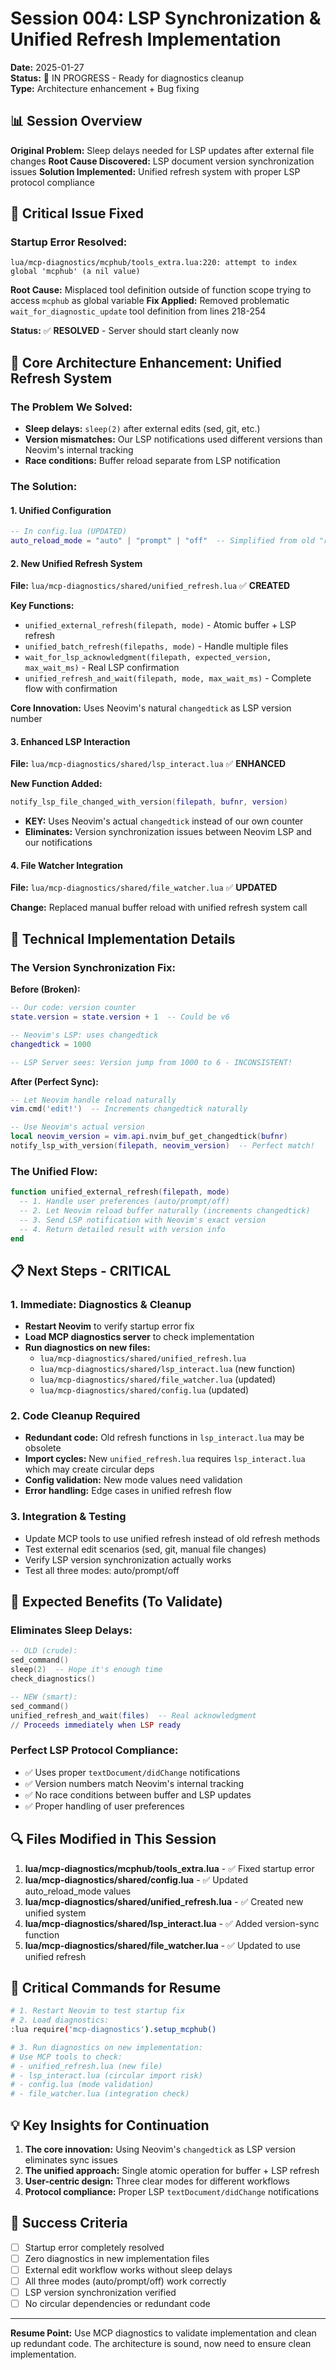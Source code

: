 # Session 004: LSP Synchronization & Unified Refresh Implementation

**Date:** 2025-01-27  
**Status:** 🔄 IN PROGRESS - Ready for diagnostics cleanup  
**Type:** Architecture enhancement + Bug fixing

## 📊 **Session Overview**

**Original Problem:** Sleep delays needed for LSP updates after external file changes
**Root Cause Discovered:** LSP document version synchronization issues
**Solution Implemented:** Unified refresh system with proper LSP protocol compliance

## 🚨 **Critical Issue Fixed**

### **Startup Error Resolved:**
```
lua/mcp-diagnostics/mcphub/tools_extra.lua:220: attempt to index global 'mcphub' (a nil value)
```

**Root Cause:** Misplaced tool definition outside of function scope trying to access `mcphub` as global variable
**Fix Applied:** Removed problematic `wait_for_diagnostic_update` tool definition from lines 218-254

**Status:** ✅ **RESOLVED** - Server should start cleanly now

## 🎯 **Core Architecture Enhancement: Unified Refresh System**

### **The Problem We Solved:**
- **Sleep delays:** `sleep(2)` after external edits (sed, git, etc.)
- **Version mismatches:** Our LSP notifications used different versions than Neovim's internal tracking
- **Race conditions:** Buffer reload separate from LSP notification

### **The Solution:**

#### **1. Unified Configuration**
```lua
-- In config.lua (UPDATED)
auto_reload_mode = "auto" | "prompt" | "off"  -- Simplified from old "reload"/"none"/"ask"
```

#### **2. New Unified Refresh System**
**File:** `lua/mcp-diagnostics/shared/unified_refresh.lua` ✅ **CREATED**

**Key Functions:**
- `unified_external_refresh(filepath, mode)` - Atomic buffer + LSP refresh
- `unified_batch_refresh(filepaths, mode)` - Handle multiple files
- `wait_for_lsp_acknowledgment(filepath, expected_version, max_wait_ms)` - Real LSP confirmation
- `unified_refresh_and_wait(filepath, mode, max_wait_ms)` - Complete flow with confirmation

**Core Innovation:** Uses Neovim's natural `changedtick` as LSP version number

#### **3. Enhanced LSP Interaction**
**File:** `lua/mcp-diagnostics/shared/lsp_interact.lua` ✅ **ENHANCED**

**New Function Added:**
```lua
notify_lsp_file_changed_with_version(filepath, bufnr, version)
```
- **KEY:** Uses Neovim's actual `changedtick` instead of our own counter
- **Eliminates:** Version synchronization issues between Neovim LSP and our notifications

#### **4. File Watcher Integration**
**File:** `lua/mcp-diagnostics/shared/file_watcher.lua` ✅ **UPDATED**

**Change:** Replaced manual buffer reload with unified refresh system call

## 🔧 **Technical Implementation Details**

### **The Version Synchronization Fix:**

**Before (Broken):**
```lua
-- Our code: version counter
state.version = state.version + 1  -- Could be v6

-- Neovim's LSP: uses changedtick 
changedtick = 1000

-- LSP Server sees: Version jump from 1000 to 6 - INCONSISTENT!
```

**After (Perfect Sync):**
```lua
-- Let Neovim handle reload naturally
vim.cmd('edit!')  -- Increments changedtick naturally

-- Use Neovim's actual version
local neovim_version = vim.api.nvim_buf_get_changedtick(bufnr)
notify_lsp_with_version(filepath, neovim_version)  -- Perfect match!
```

### **The Unified Flow:**
```lua
function unified_external_refresh(filepath, mode)
  -- 1. Handle user preferences (auto/prompt/off)
  -- 2. Let Neovim reload buffer naturally (increments changedtick)
  -- 3. Send LSP notification with Neovim's exact version
  -- 4. Return detailed result with version info
end
```

## 📋 **Next Steps - CRITICAL**

### **1. Immediate: Diagnostics & Cleanup**
- **Restart Neovim** to verify startup error fix
- **Load MCP diagnostics server** to check implementation
- **Run diagnostics on new files:**
  - `lua/mcp-diagnostics/shared/unified_refresh.lua`
  - `lua/mcp-diagnostics/shared/lsp_interact.lua` (new function)
  - `lua/mcp-diagnostics/shared/file_watcher.lua` (updated)
  - `lua/mcp-diagnostics/shared/config.lua` (updated)

### **2. Code Cleanup Required**
- **Redundant code:** Old refresh functions in `lsp_interact.lua` may be obsolete
- **Import cycles:** New `unified_refresh.lua` requires `lsp_interact.lua` which may create circular deps
- **Config validation:** New mode values need validation
- **Error handling:** Edge cases in unified refresh flow

### **3. Integration & Testing**
- Update MCP tools to use unified refresh instead of old refresh methods
- Test external edit scenarios (sed, git, manual file changes)
- Verify LSP version synchronization actually works
- Test all three modes: auto/prompt/off

## 🎯 **Expected Benefits (To Validate)**

### **Eliminates Sleep Delays:**
```lua
-- OLD (crude):
sed_command()
sleep(2)  -- Hope it's enough time
check_diagnostics()

-- NEW (smart):
sed_command() 
unified_refresh_and_wait(files)  -- Real acknowledgment
// Proceeds immediately when LSP ready
```

### **Perfect LSP Protocol Compliance:**
- ✅ Uses proper `textDocument/didChange` notifications
- ✅ Version numbers match Neovim's internal tracking
- ✅ No race conditions between buffer and LSP updates
- ✅ Proper handling of user preferences

## 🔍 **Files Modified in This Session**

1. **lua/mcp-diagnostics/mcphub/tools_extra.lua** - ✅ Fixed startup error
2. **lua/mcp-diagnostics/shared/config.lua** - ✅ Updated auto_reload_mode values
3. **lua/mcp-diagnostics/shared/unified_refresh.lua** - ✅ Created new unified system
4. **lua/mcp-diagnostics/shared/lsp_interact.lua** - ✅ Added version-sync function
5. **lua/mcp-diagnostics/shared/file_watcher.lua** - ✅ Updated to use unified refresh

## 🚨 **Critical Commands for Resume**

```bash
# 1. Restart Neovim to test startup fix
# 2. Load diagnostics:
:lua require('mcp-diagnostics').setup_mcphub()

# 3. Run diagnostics on new implementation:
# Use MCP tools to check:
# - unified_refresh.lua (new file)  
# - lsp_interact.lua (circular import risk)
# - config.lua (mode validation)
# - file_watcher.lua (integration check)
```

## 💡 **Key Insights for Continuation**

1. **The core innovation:** Using Neovim's `changedtick` as LSP version eliminates sync issues
2. **The unified approach:** Single atomic operation for buffer + LSP refresh
3. **User-centric design:** Three clear modes for different workflows
4. **Protocol compliance:** Proper LSP `textDocument/didChange` notifications

## 🎯 **Success Criteria**

- [ ] Startup error completely resolved
- [ ] Zero diagnostics in new implementation files
- [ ] External edit workflow works without sleep delays
- [ ] All three modes (auto/prompt/off) work correctly
- [ ] LSP version synchronization verified
- [ ] No circular dependencies or redundant code

---

**Resume Point:** Use MCP diagnostics to validate implementation and clean up redundant code. The architecture is sound, now need to ensure clean implementation.